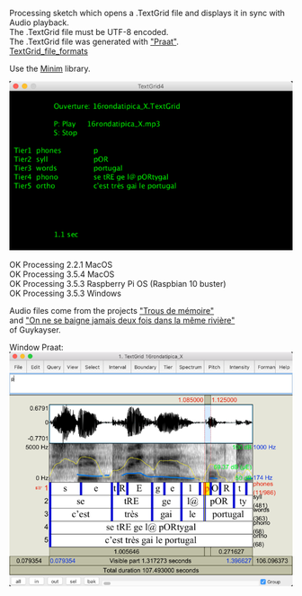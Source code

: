 Processing sketch which opens a .TextGrid file and displays it in sync with Audio playback.  
The .TextGrid file must be UTF-8 encoded.  
The .TextGrid file was generated with ["Praat"](https://www.fon.hum.uva.nl/praat/).  
[TextGrid_file_formats](https://www.fon.hum.uva.nl/praat/manual/TextGrid_file_formats.html)   

Use the [Minim](http://code.compartmental.net/minim/) library.

![Texte alternatif](TextGrid4.png)

OK Processing 2.2.1 MacOS  
OK Processing 3.5.4 MacOS  
OK Processing 3.5.3 Raspberry Pi OS (Raspbian 10 buster)  
OK Processing 3.5.3 Windows  

Audio files come from the projects ["Trous de mémoire"](https://guykayser.autoportrait.com/objetconversationnel/trous-de-memoire)  
and ["On ne se baigne jamais deux fois dans la même rivière"](https://guykayser.autoportrait.com/autoportrait-collec/on-ne-se-baigne-jamais-deux-fois-dans-la-meme-riviere)  
of Guykayser.  

Window Praat:  
![Texte alternatif](PraatWindow.png)
